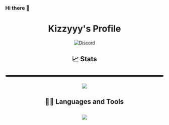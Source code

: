 ### Hi there 👋

<!--
**Kizzyyy/Kizzyyy** is a ✨ _special_ ✨ repository because its `README.md` (this file) appears on your GitHub profile.

Here are some ideas to get you started:

- 🔭 I’m currently working on ...
- 🌱 I’m currently learning ...
- 👯 I’m looking to collaborate on ...
- 🤔 I’m looking for help with ...
- 💬 Ask me about ...
- 📫 How to reach me: ...
- 😄 Pronouns: ...
- ⚡ Fun fact: ...
-->

<h1 align="center">Kizzyyy's Profile</h1>

<div align="center">




[![Discord](https://i.imgur.com/nYchyup.png)](https://discordapp.com/users/587704671632752642)

<h2>📈 Stats<h2>

<hr style="height:5px; border: 1px solid #ccc; border-radius: 20px;">

![](https://github-readme-stats.vercel.app/api?username=Kizzyyy&show_icons=true)


<h2>🧑‍💻 Languages and Tools<h2>


[![](https://github-readme-stats.vercel.app/api/top-langs/?username=Kizzyyy&layout=compact)](https://github.com/anuraghazra/github-readme-stats)
